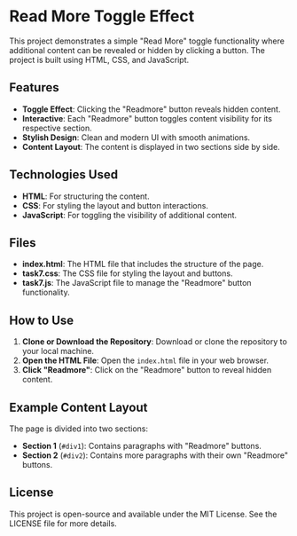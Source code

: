 # Read More Toggle Effect

This project demonstrates a simple "Read More" toggle functionality where additional content can be revealed or hidden by clicking a button. The project is built using HTML, CSS, and JavaScript.

## Features
- **Toggle Effect**: Clicking the "Readmore" button reveals hidden content.
- **Interactive**: Each "Readmore" button toggles content visibility for its respective section.
- **Stylish Design**: Clean and modern UI with smooth animations.
- **Content Layout**: The content is displayed in two sections side by side.

## Technologies Used
- **HTML**: For structuring the content.
- **CSS**: For styling the layout and button interactions.
- **JavaScript**: For toggling the visibility of additional content.

## Files
- **index.html**: The HTML file that includes the structure of the page.
- **task7.css**: The CSS file for styling the layout and buttons.
- **task7.js**: The JavaScript file to manage the "Readmore" button functionality.

## How to Use
1. **Clone or Download the Repository**: Download or clone the repository to your local machine.
2. **Open the HTML File**: Open the `index.html` file in your web browser.
3. **Click "Readmore"**: Click on the "Readmore" button to reveal hidden content.

## Example Content Layout
The page is divided into two sections:
- **Section 1** (`#div1`): Contains paragraphs with "Readmore" buttons.
- **Section 2** (`#div2`): Contains more paragraphs with their own "Readmore" buttons.

## License
This project is open-source and available under the MIT License. See the LICENSE file for more details.
